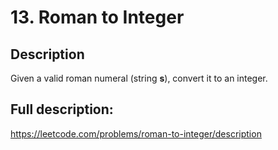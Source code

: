 # 13. Roman to Integer

## Description

Given a valid roman numeral (string **s**), convert it to an integer.

## Full description:

https://leetcode.com/problems/roman-to-integer/description